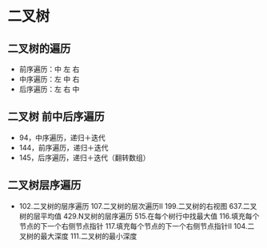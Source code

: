 # 二叉树

## 二叉树的遍历

- 前序遍历：中 左 右
- 中序遍历：左 中 右
- 后序遍历：左 右 中

## 二叉树 前中后序遍历

- 94，中序遍历，递归＋迭代
- 144，前序遍历，递归＋迭代
- 145，后序遍历，递归＋迭代（翻转数组）

## 二叉树层序遍历
- 102.二叉树的层序遍历
107.二叉树的层次遍历II
199.二叉树的右视图
637.二叉树的层平均值
429.N叉树的层序遍历
515.在每个树行中找最大值
116.填充每个节点的下一个右侧节点指针
117.填充每个节点的下一个右侧节点指针II
104.二叉树的最大深度
111.二叉树的最小深度




